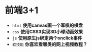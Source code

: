 # 前端3+1
- `html` **使用canvas画一个军棋的棋盘**
- `css` **使用CSS3实现3D小球动画效果**
- `js` **使用原生js绑定两个onclick事件**
- `软技能` **你喜欢看哪类的网上视频教程？**

